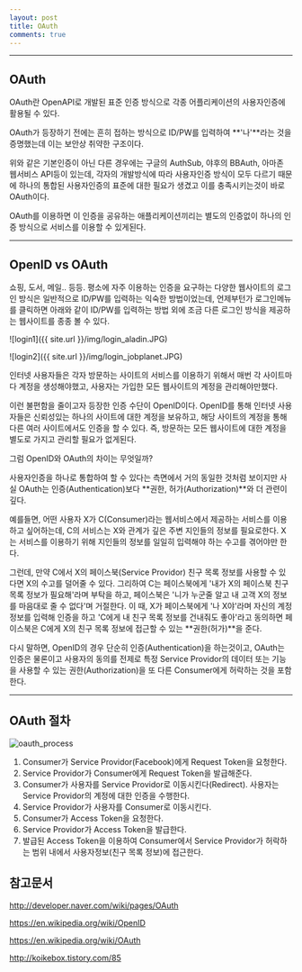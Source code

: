 ```yaml
---
layout: post
title: OAuth
comments: true
---
```


----

## OAuth

OAuth란 OpenAPI로 개발된 표준 인증 방식으로 각종 어플리케이션의 사용자인증에 활용될 수 있다.

OAuth가 등장하기 전에는 흔히 접하는 방식으로 ID/PW를 입력하여 **'나'**라는 것을 증명했는데 이는 보안상 취약한 구조이다.

위와 같은 기본인증이 아닌 다른 경우에는 구글의 AuthSub, 야후의 BBAuth, 아마존 웹서비스 API등이 있는데, 각자의 개발방식에 따라 사용자인증 방식이 모두 다르기 때문에 하나의 통합된 사용자인증의 표준에 대한 필요가 생겼고 이를 충족시키는것이 바로 OAuth이다.

OAuth를 이용하면 이 인증을 공유하는 애플리케이션끼리는 별도의 인증없이 하나의 인증 방식으로 서비스를 이용할 수 있게된다.

----

## OpenID vs OAuth

쇼핑, 도서, 메일.. 등등. 평소에 자주 이용하는 인증을 요구하는 다양한 웹사이트의 로그인 방식은 일반적으로 ID/PW를 입력하는 익숙한 방법이었는데, 언제부턴가 로그인메뉴를 클릭하면 아래와 같이 ID/PW를 입력하는 방법 외에 조금 다른 로그인 방식을 제공하는 웹사이트를 종종 볼 수 있다.

![login1]({{ site.url }}/img/login_aladin.JPG)

![login2]({{ site.url }}/img/login_jobplanet.JPG)

인터넷 사용자들은 각자 방문하는 사이트의 서비스를 이용하기 위해서 매번 각 사이트마다 계정을 생성해야했고, 사용자는 가입한 모든 웹사이트의 계정을 관리해야만했다.

이런 불편함을 줄이고자 등장한 인증 수단이 OpenID이다. OpenID를 통해 인터넷 사용자들은 신뢰성있는 하나의 사이트에 대한 계정을 보유하고, 해당 사이트의 계정을 통해 다른 여러 사이트에서도 인증을 할 수 있다. 즉, 방문하는 모든 웹사이트에 대한 계정을 별도로 가지고 관리할 필요가 없게된다.



그럼 OpenID와 OAuth의 차이는 무엇일까?

사용자인증을 하나로 통합하여 할 수 있다는 측면에서 거의 동일한 것처럼 보이지만 사실 OAuth는 인증(Authentication)보다 **권한, 허가(Authorization)**와 더 관련이 깊다.

예를들면, 어떤 사용자 X가 C(Consumer)라는 웹서비스에서 제공하는 서비스를 이용하고 싶어하는데, C의 서비스는 X와 관계가 깊은 주변 지인들의 정보를 필요로한다. X는 서비스를 이용하기 위해 지인들의 정보를 일일히 입력해야 하는 수고를 겪어야만 한다.

그런데, 만약 C에서 X의 페이스북(Service Providor) 친구 목록 정보를 사용할 수 있다면 X의 수고를 덜어줄 수 있다. 그리하여 C는 페이스북에게 '내가 X의 페이스북 친구 목록 정보가 필요해'라며 부탁을 하고, 페이스북은 '니가 누군줄 알고 내 고객 X의 정보를 마음대로 줄 수 없다'며 거절한다. 이 때, X가 페이스북에게 '나 X야'라며 자신의 계정 정보를 입력해 인증을 하고 'C에게 내 친구 목록 정보를 건내줘도 좋아'라고 동의하면 페이스북은 C에게 X의 친구 목록 정보에 접근할 수 있는 **권한(허가)**을 준다.

다시 말하면, OpenID의 경우 단순히 인증(Authentication)을 하는것이고, OAuth는 인증은 물론이고 사용자의 동의를 전제로 특정 Service Providor의 데이터 또는 기능을 사용할 수 있는 권한(Authorization)을 또 다른 Consumer에게 허락하는 것을 포함한다.

----

## OAuth 절차

![oauth_process](http://oauth.net/core/diagram.png)

1. Consumer가 Service Providor(Facebook)에게 Request Token을 요청한다.
2. Service Providor가 Consumer에게 Request Token을 발급해준다.
3. Consumer가 사용자를 Service Providor로 이동시킨다(Redirect). 사용자는 Service Providor의 계정에 대한 인증을 수행한다.
4. Service Providor가 사용자를 Consumer로 이동시킨다.
5. Consumer가 Access Token을 요청한다.
6. Service Providor가 Access Token을 발급한다.
7. 발급된 Access Token을 이용하여 Consumer에서 Service Providor가 허락하는 범위 내에서 사용자정보(친구 목록 정보)에 접근한다.


## 참고문서

http://developer.naver.com/wiki/pages/OAuth

https://en.wikipedia.org/wiki/OpenID

https://en.wikipedia.org/wiki/OAuth

http://koikebox.tistory.com/85
